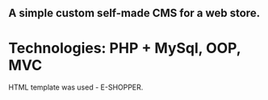 ## A simple custom self-made CMS for a web store.

# Technologies: PHP + MySql, OOP, MVC 

HTML template was used - E-SHOPPER.

                                  
                                  
